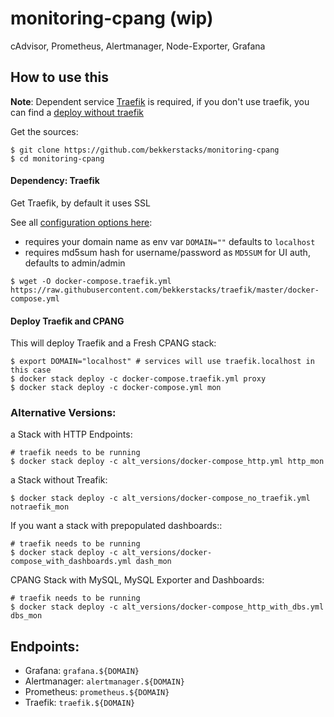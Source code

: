# monitoring-cpang (wip)
cAdvisor, Prometheus, Alertmanager, Node-Exporter, Grafana

## How to use this

**Note**: Dependent service [Traefik](https://github.com/bekkerstacks/traefik#usage) is required, if you don't use traefik, you can find a [deploy without traefik](#alternative-versions)

Get the sources:

```
$ git clone https://github.com/bekkerstacks/monitoring-cpang
$ cd monitoring-cpang
```

#### Dependency: Traefik

Get Traefik, by default it uses SSL

See all [configuration options here](https://github.com/bekkerstacks/traefik#configuration):

- requires your domain name as env var `DOMAIN=""` defaults to `localhost`
- requires md5sum hash for username/password as `MD5SUM` for UI auth, defaults to admin/admin

```
$ wget -O docker-compose.traefik.yml https://raw.githubusercontent.com/bekkerstacks/traefik/master/docker-compose.yml
```

#### Deploy Traefik and CPANG

This will deploy Traefik and a Fresh CPANG stack: 

```
$ export DOMAIN="localhost" # services will use traefik.localhost in this case
$ docker stack deploy -c docker-compose.traefik.yml proxy
$ docker stack deploy -c docker-compose.yml mon
```

### Alternative Versions:

a Stack with HTTP Endpoints:

```
# traefik needs to be running
$ docker stack deploy -c alt_versions/docker-compose_http.yml http_mon
```

a Stack without Treafik:

```
$ docker stack deploy -c alt_versions/docker-compose_no_traefik.yml notraefik_mon
```

If you want a stack with prepopulated dashboards::

```
# traefik needs to be running
$ docker stack deploy -c alt_versions/docker-compose_with_dashboards.yml dash_mon
```

CPANG Stack with MySQL, MySQL Exporter and Dashboards:

```
# traefik needs to be running
$ docker stack deploy -c alt_versions/docker-compose_http_with_dbs.yml dbs_mon
```

## Endpoints:

- Grafana: `grafana.${DOMAIN}`
- Alertmanager: `alertmanager.${DOMAIN}`
- Prometheus: `prometheus.${DOMAIN}`
- Traefik: `traefik.${DOMAIN}`
